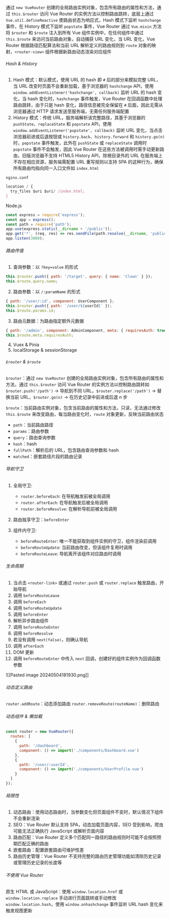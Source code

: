 通过 `new VueRouter` 创建的全局路由实例对象，包含所有路由的属性和方法，通过 `this.$router` 访问 Vue Router 的实例方法以控制路由跳转，底层上通过 `Vue.util.defineReactive` 使路由状态为响应式，Hash 模式下监听 `hashchange` 事件，在 History 模式下监听 `popstate` 事件，Vue Router 通过 `Vue.mixin` 方法将 `$router` 和 `$route` 注入到所有 Vue 组件实例中，在任何组件中通过 `this.$route` 来访问当前路由对象，自动捕获 URL 变化，当 URL 变化，Vue Router 根据路径匹配算法和当前 URL 解析定义的路由规则到 `route` 对象的映射，`<router-view>` 组件根据新路由动态渲染对应组件

###### Hash & History

1. Hash 模式：默认模式，使用 URL 的 hash 即 `#` 后的部分来模拟完整 URL，当 URL 改变时页面不会重新加载，基于浏览器的 `hashchange` API，使用 `window.addEventListener('hashchange', callback)` 监听 URL 的 hash 变化，当 hash 变化时，`hashchange` 事件触发，Vue Router 在回调函数中处理路由跳转，由于只是 hash 变化，路径信息被完全保留在 `#` 后面，因此无需从浏览器通过 HTTP 请求发送至服务端，无需任何服务端配置
2. History 模式：传统 URL，服务端解析该完整路径，其基于浏览器的 `pushState`、`replaceState` 和 `popstate` API，使用 `window.addEventListener('popstate', callback)` 监听 URL 变化，当点击浏览器前进或后退按钮或 `history.back`、`history.forward` 和 `history.go(n)` 时，`popstate` 事件触发，此外在 `pushState` 或 `replaceState` 调用时 `popstate` 事件不会触发，因此 Vue Router 在这些方法被调用时需手动更新路由，旧版浏览器不支持 HTML5 History API，除根目录外的 URL 在服务端上不存在相应资源，服务端需配置 URL 重写规则以支持 SPA 的这种行为，确保所有路由均指向同一入口文件如 `index.html`

`nginx.conf`

```js
location / {
  try_files $uri $uri/ /index.html;
}
```

Node.js

```js
const express = require('express');
const app = express();
const path = require('path');
app.use(express.static(__dirname + '/public'));
app.get('*', (req, res) => res.sendFile(path.resolve(__dirname, 'public', 'index.html')));
app.listen(3000);
```

###### 路由传值

1. 查询参数：以 `?key=value` 的形式

```JavaScript
this.$router.push({ path: '/target', query: { name: 'Clown' } });
this.$route.query.name;
```

2. 路由参数：以 `/:paramName` 的形式

```JavaScript
{ path: '/user/:id', component: UserComponent };
this.$router.push({ path: `/user/${userId}` });
this.$route.params.id;
```

3. 路由元数据：为路由指定额外元数据

```JavaScript
{ path: '/admin', component: AdminComponent, meta: { requiresAuth: true } }
this.$route.meta.requiresAuth;
```

4. Vuex & Pinia
5. localStorage & sessionStorage

###### `$router` & `$route`

`$router`：通过 `new VueRouter` 创建的全局路由实例对象，包含所有路由的属性和方法，通过 `this.$router` 访问 Vue Router 的实例方法以控制路由跳转如 `$router.push('/path')` -> 导航到不同 URL，`$router.replace('/path')` -> 替换当前 URL，`$router.go(n)` -> 在历史记录中前进或后退 n 步

`$route`：当前路由实例对象，包含当前路由的属性和方法，只读，无法通过修改 `this.$route` 来改变路由，每当路由变化时，`route` 对象更新，反映当前路由状态

- `path`：当前路由路径
- `params`：路由参数
- `query`：路由查询参数
- `hash`：hash
- `fullPath`：解析后的 URL，包含路由查询参数和 hash
- `matched`：嵌套路径片段的路由记录

###### 导航守卫

1. 全局守卫:

   - `router.beforeEach`: 在导航触发前被全局调用
   - `router.afterEach`: 在导航触发后被全局调用
   - `router.beforeResolve`: 在解析导航前被全局调用

2. 路由独享守卫：`beforeEnter`
3. 组件内守卫:

   - `beforeRouteEnter`: 唯一不能获取到组件实例的守卫，组件渲染前调用
   - `beforeRouteUpdate`: 当前路由改变，但该组件复用时调用
   - `beforeRouteLeave`: 导航离开该组件对应路由时调用

###### 生命周期

1. 当点击 `<router-link>` 或通过 `router.push` 或 `router.replace` 触发路由，开始导航
2. 调用 `beforeRouteLeave`
3. 调用 `beforeEach`
4. 调用 `beforeRouteUpdate`
5. 调用 `beforeEnter`
6. 解析异步路由组件
7. 调用 `beforeRouteEnter`
8. 调用 `beforeResolve`
9. 若没有调用 `next(false)`，则确认导航
10. 调用 `afterEach`
11. DOM 更新
12. 调用 `beforeRouteEnter` 中传入 `next` 回调，创建好的组件实例作为回调函数参数

![[Pasted image 20240504181930.png]]

###### 动态定义路由

`router.addRoute`：动态添加路由
`router.removeRoute(routeName)`：删除路由

###### 动态组件 & 懒加载

```js
const router = new VueRouter({
  routes: [
    {
      path: '/dashboard',
      component: () => import('./components/Dashboard.vue')
    },
    {
      path: '/user/:userId',
      component: () => import('./components/UserProfile.vue')
    }
  ]
});
```

###### 局限性

1. 动态路由：使用动态路由时，当参数变化但页面组件不变时，默认情况下组件不会重新渲染
2. SEO：Vue Router 默认支持 SPA，动态加载页面内容，SEO 受到影响，爬虫可能无法正确执行 JavaScript 或解析页面内容
3. 路由匹配：Vue Router 定义多个匹配同一路径的路由规则时可能不会按照预期匹配正确的路由
4. 嵌套路由：配置嵌套路由可维护性差
5. 路由历史管理：Vue Router 不支持完整的路由历史管理功能如清除历史记录或管理历史记录的长度等

###### 不使用 Vue Router

原生 HTML 或 JavaScript：使用 `window.location.href` 或 `window.location.replace` 手动进行页面跳转或手动修改 `window.location.hash`，使用 `window.onhashchange` 事件监听 URL hash 变化来触发视图更新
